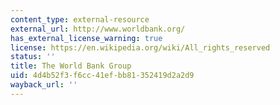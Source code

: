 ```yaml
---
content_type: external-resource
external_url: http://www.worldbank.org/
has_external_license_warning: true
license: https://en.wikipedia.org/wiki/All_rights_reserved
status: ''
title: The World Bank Group
uid: 4d4b52f3-f6cc-41ef-bb81-352419d2a2d9
wayback_url: ''
---
```

